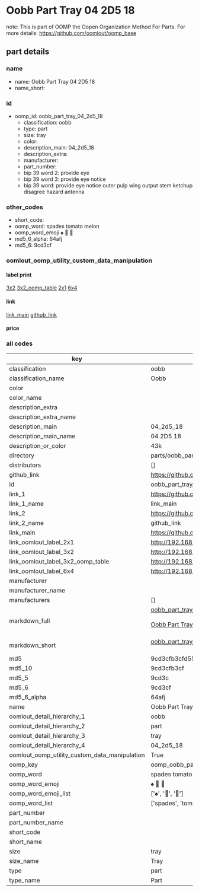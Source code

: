 # Oobb Part Tray 04 2D5 18  

note: This is part of OOMP the Oopen Organization Method For Parts. For more details: https://github.com/oomlout/oomp_base

##  part details





### name
* name: Oobb Part Tray 04 2D5 18
* name_short: 
### id
* oomp_id: oobb_part_tray_04_2d5_18
  * classification: oobb
  * type: part
  * size: tray
  * color: 
  * description_main: 04_2d5_18
  * description_extra: 
  * manufacturer: 
  * part_number: 
  * bip 39 word 2: provide eye
  * bip 39 word 3: provide eye notice
  * bip 39 word: provide eye notice outer pulp wing output stem ketchup disagree hazard antenna

### other_codes
* short_code: 
* oomp_word: spades tomato melon
* oomp_word_emoji :spades: :tomato: :melon:
* md5_6_alpha: 64afj
* md5_6: 9cd3cf






### oomlout_oomp_utility_custom_data_manipulation
#### label print
[3x2](http://192.168.1.245:1112/?label=oomp%2064afj)
[3x2_oomp_table](http://192.168.1.107:1112/?label=oomp%2064afj)
[2x1](http://192.168.1.242:1112/?label=oomp%2064afj)
[6x4](http://192.168.1.55:1112/?label=oomp%2064afj)    

#### link

[link_main](https://github.com/oomlout/oomlout_oomp_current_version_messy/tree/main/parts/oobb_part_tray_04_2d5_18) [github_link](https://github.com/oomlout/oomlout_oomp_part_src/tree/main/parts/oobb_part_tray_04_2d5_18)                             

#### price







### all codes 
| key | value |  
| --- | --- |  
| classification | oobb |  
| classification_name | Oobb |  
| color |  |  
| color_name |  |  
| description_extra |  |  
| description_extra_name |  |  
| description_main | 04_2d5_18 |  
| description_main_name | 04 2D5 18 |  
| description_or_color | 43k |  
| directory | parts/oobb_part_tray_04_2d5_18 |  
| distributors | [] |  
| github_link | https://github.com/oomlout/oomlout_oomp_part_src/tree/main/parts/oobb_part_tray_04_2d5_18 |  
| id | oobb_part_tray_04_2d5_18 |  
| link_1 | https://github.com/oomlout/oomlout_oomp_current_version_messy/tree/main/parts/oobb_part_tray_04_2d5_18 |  
| link_1_name | link_main |  
| link_2 | https://github.com/oomlout/oomlout_oomp_part_src/tree/main/parts/oobb_part_tray_04_2d5_18 |  
| link_2_name | github_link |  
| link_main | https://github.com/oomlout/oomlout_oomp_current_version_messy/tree/main/parts/oobb_part_tray_04_2d5_18 |  
| link_oomlout_label_2x1 | http://192.168.1.242:1112/?label=oomp%2064afj |  
| link_oomlout_label_3x2 | http://192.168.1.245:1112/?label=oomp%2064afj |  
| link_oomlout_label_3x2_oomp_table | http://192.168.1.107:1112/?label=oomp%2064afj |  
| link_oomlout_label_6x4 | http://192.168.1.55:1112/?label=oomp%2064afj |  
| manufacturer |  |  
| manufacturer_name |  |  
| manufacturers | [] |  
| markdown_full | [oobb_part_tray_04_2d5_18](https://github.com/oomlout/oomlout_oomp_current_version_messy/tree/main/parts/oobb_part_tray_04_2d5_18)<br>[](https://github.com/oomlout/oomlout_oomp_current_version_messy/tree/main/parts/oobb_part_tray_04_2d5_18)<br>[Oobb Part Tray 04 2D5 18](https://github.com/oomlout/oomlout_oomp_current_version_messy/tree/main/parts/oobb_part_tray_04_2d5_18)<br><br> |  
| markdown_short | [oobb_part_tray_04_2d5_18](https://github.com/oomlout/oomlout_oomp_current_version_messy/tree/main/parts/oobb_part_tray_04_2d5_18)<br><br> |  
| md5 | 9cd3cfb3cfd553afeed6b9d52dd44d67 |  
| md5_10 | 9cd3cfb3cf |  
| md5_5 | 9cd3c |  
| md5_6 | 9cd3cf |  
| md5_6_alpha | 64afj |  
| name | Oobb Part Tray 04 2D5 18 |  
| oomlout_detail_hierarchy_1 | oobb |  
| oomlout_detail_hierarchy_2 | part |  
| oomlout_detail_hierarchy_3 | tray |  
| oomlout_detail_hierarchy_4 | 04_2d5_18 |  
| oomlout_oomp_utility_custom_data_manipulation | True |  
| oomp_key | oomp_oobb_part_tray_04_2d5_18 |  
| oomp_word | spades tomato melon |  
| oomp_word_emoji | :spades: :tomato: :melon: |  
| oomp_word_emoji_list | [':spades:', ':tomato:', ':melon:'] |  
| oomp_word_list | ['spades', 'tomato', 'melon'] |  
| part_number |  |  
| part_number_name |  |  
| short_code |  |  
| short_name |  |  
| size | tray |  
| size_name | Tray |  
| type | part |  
| type_name | Part |  
